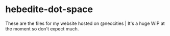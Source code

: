 # hebedite-dot-space
These are the files for my website hosted on @neocities | It's a huge WIP at the moment so don't expect much.
